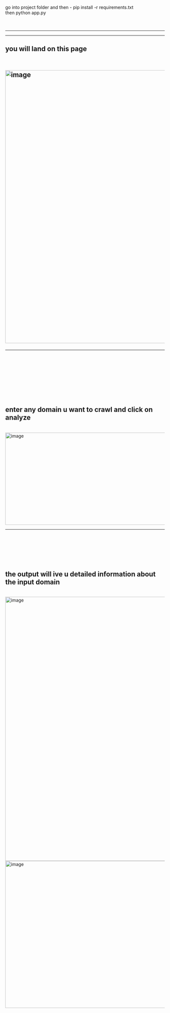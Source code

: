 go into project folder and then - pip install -r requirements.txt<br>
then python app.py<br><br><br>
<hr><hr>
<h2>you will land on this page<h2><br>
<img width="1549" height="861" alt="image" src="https://github.com/user-attachments/assets/3905d06c-b4e6-4095-a225-0cd0276d91e6" />
<hr>
<br><br><br><br><br>
<h2>enter any domain u want to crawl and click on analyze</h2><br>
<img width="1168" height="291" alt="image" src="https://github.com/user-attachments/assets/7ae4be79-4b0e-4f0d-ae9d-4025aea5f7f5" />
<hr>
<br><br><br><br><br>
<h2>the output will ive u detailed information about the input domain</h2><br>
<img width="1170" height="833" alt="image" src="https://github.com/user-attachments/assets/b391dc10-f5b7-415e-aad5-209fb1876190" />
<img width="1169" height="464" alt="image" src="https://github.com/user-attachments/assets/b1e21c89-0808-4534-b86e-0f7a74d1cd76" />

